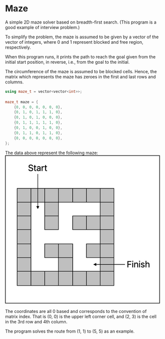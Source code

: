 # Maze

A simple 2D maze solver based on breadth-first search.
(This program is a good example of interview problem.)

To simplify the problem, the maze is assumed to be given by a vector of the 
vector of integers, where 0 and 1 represent blocked and free region, respectively.

When this program runs, it prints the path to reach the goal given from the 
initial start position, in reverse, i.e., from the goal to the initial.

The circumference of the maze is assumed to be blocked cells.  Hence, the matrix
which represents the maze has zeroes in the first and last rows and columns.
```c++
using maze_t = vector<vector<int>>;

maze_t maze = {
    {0, 0, 0, 0, 0, 0, 0},
    {0, 1, 0, 1, 1, 1, 0},
    {0, 1, 0, 1, 0, 0, 0},
    {0, 1, 1, 1, 1, 1, 0},
    {0, 1, 0, 0, 1, 0, 0},
    {0, 1, 1, 0, 1, 1, 0},
    {0, 0, 0, 0, 0, 0, 0},
};
```

The data above represent the following maze:
![](maze.jpg)

The coordinates are all 0 based and corresponds to the convention of matrix
index.  That is (0, 0) is the upper left corner cell, and (2, 3) is the cell 
in the 3rd row and 4th column.

The program solves the route from (1, 1) to (5, 5) as an example.
